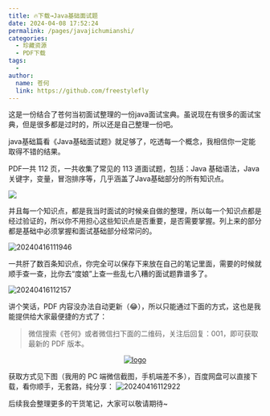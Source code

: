 ```yaml
---
title: 🔥下载→Java基础面试题
date: 2024-04-08 17:52:24
permalink: /pages/javajichumianshi/
categories:
  - 珍藏资源
  - PDF下载
tags:
  - 
author: 
  name: 苍何
  link: https://github.com/freestylefly
---
```

这是一份结合了苍何当初面试整理的一份java面试宝典。虽说现在有很多的面试宝典，但是很多都是过时的，所以还是自己整理一份吧。

java基础篇看《Java基础面试题》就足够了，吃透每一个概念，我相信你一定能取得不错的结果。

PDF一共 112 页，一共收集了常见的 113 道面试题，包括：Java 基础语法，Java 关键字，变量，冒泡排序等，几乎涵盖了Java基础部分的所有知识点。

![](https://cdn.tobebetterjavaer.com/stutymore/20240416111654.png)

并且每一个知识点，都是我当时面试的时候亲自做的整理，所以每一个知识点都是经过验证的，所以你不用担心这些知识点是否重要，是否需要掌握。列上来的部分都是基础中必须掌握和面试基础部分经常问的。

![20240416111946](https://cdn.tobebetterjavaer.com/stutymore/20240416111946.png)

一共肝了数百条知识点，你完全可以保存下来放在自己的笔记里面，需要的时候就顺手查一查，比你去“度娘”上查一些乱七八糟的面试题靠谱多了。

![20240416112157](https://cdn.tobebetterjavaer.com/stutymore/20240416112157.png)

讲个笑话，PDF 内容没办法自动更新（😂），所以只能通过下面的方式，这也是我能提供给大家最便捷的方式了：
> 微信搜索《苍何》或者微信扫下面的二维码，关注后回复：001，即可获取最新的 PDF 版本。

<p align="center"><a href="https://laigeoffer.cn/" target="_blank" rel="noopener noreferrer"><img src="https://cdn.tobebetterjavaer.com/stutymore/%E5%85%AC%E4%BC%97%E5%8F%B7.jpg" alt="logo"></a></p>

获取方式见下图（我用的 PC 端微信截图，手机端差不多），百度网盘可以直接下载，看你顺手，无套路，纯分享：
![20240416112922](https://cdn.tobebetterjavaer.com/stutymore/20240416112922.png)

后续我会整理更多的干货笔记，大家可以敬请期待~
